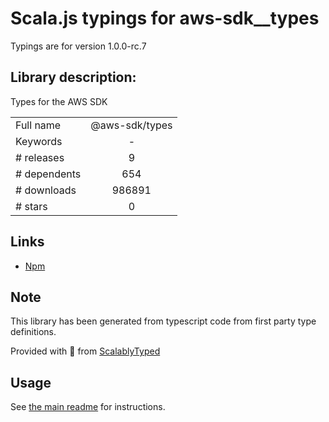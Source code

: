 
# Scala.js typings for aws-sdk__types

Typings are for version 1.0.0-rc.7

## Library description:
Types for the AWS SDK

|                    |                 |
| ------------------ | :-------------: |
| Full name          | @aws-sdk/types |
| Keywords           | - |
| # releases         | 9 |
| # dependents       | 654 |
| # downloads        | 986891 |
| # stars            | 0 |

## Links
- [Npm](https://www.npmjs.com/package/%40aws-sdk%2Ftypes)
    


## Note
This library has been generated from typescript code from first party type definitions.

Provided with :purple_heart: from [ScalablyTyped](https://github.com/oyvindberg/ScalablyTyped)

## Usage
See [the main readme](../../readme.md) for instructions.


